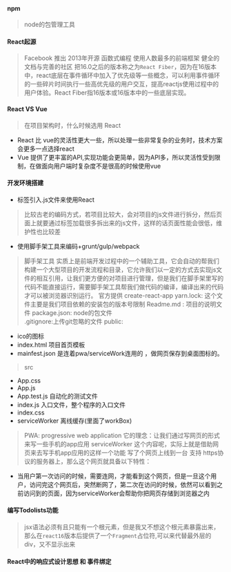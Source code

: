 #### npm 
> node的包管理工具

####  React起源
> Facebook 推出
> 2013年开源
> 函数式编程
> 使用人数最多的前端框架
> 健全的文档与完善的社区
> 把16.0之后的版本称之为`React Fiber`，因为在16版本中，react底层在事件循环中加入了优先级等一些概念，可以利用事件循环的一些碎片时间执行一些高优先级的用户交互，提高reactjs使用过程中的用户体验。React Fiber指16版本或16版本中的一些底层实现。

####  React VS Vue
> 在项目架构时，什么时候选用 React
- React 比 vue的灵活性更大一些，所以处理一些非常复杂的业务时，技术方案会更多一点选择react
- Vue 提供了更丰富的API,实现功能会更简单，因为API多，所以灵活性受到限制，在做面向用户端时复杂度不是很高的时候使用vue

#### 开发环境搭建
- 标签引入.js文件来使用React
> 比较古老的编码方式，若项目比较大，会对项目的js文件进行拆分，然后页面上就要通过</script>标签加载很多拆出来的js文件，这样的话页面性能会很低，维护性也比较差
- 使用脚手架工具来编码+grunt/gulp/webpack
> 脚手架工具 实质上是前端开发过程中的一个辅助工具，它会自动的帮我们构建一个大型项目的开发流程和目录，它允许我们以一定的方式去实现js文件的相互引用，让我们更方便的对项目进行管理，但是我们在脚手架里写的代码不能直接运行，需要脚手架工具帮我们做代码的编译，编译出来的代码才可以被浏览器识别运行。
> 官方提供 create-react-app
> yarn.lock: 这个文件主要是我们项目依赖的安装包的版本号限制
> Readme.md : 项目的说明文件
> package.json: node的包文件  
> .gitignore:上传git忽略的文件
> public:
- ico的图标 
- index.html 项目首页模板
- mainfest.json  是连着pwa/serviceWork连用的 ，做网页保存到桌面图标的。
> src
- App.css
- App.js 
- App.test.js 自动化的测试文件
- index.js 入口文件，整个程序的入口文件
- index.css 
- serviceWorker 离线缓存(里面了workBox)
> PWA: progressive web application 
> 它的理念：让我们通过写网页的形式来写一些手机的app应用
> serviceWorker 这个内容呢，实际上就是借助网页来去写手机app应用的这样一个功能
> 写了个网页上线到一台 支持 https协议的服务器上，那么这个网页就具备以下特性：
- 当用户第一次访问的时候，需要连网，才能看到这个网页，但是一旦这个用户，访问完这个网页后，突然断网了，第二次在访问的时候，依然可以看到之前访问到的页面，因为serviceWorker会帮助你把网页存储到浏览器之内

#### 编写Todolists功能
> jsx语法必须有且只能有一个根元素，但是我又不想这个根元素暴露出来，那么在`react16`版本后提供了一个`Fragment`占位符,可以来代替最外层的div，又不显示出来

#### React中的响应式设计思想 和 事件绑定

